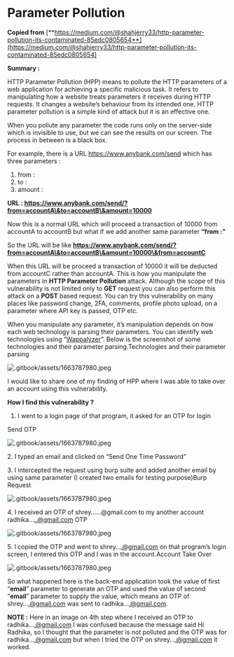 # Parameter Pollution

**Copied from** [**https://medium.com/@shahjerry33/http-parameter-pollution-its-contaminated-85edc0805654**](https://medium.com/@shahjerry33/http-parameter-pollution-its-contaminated-85edc0805654)

**Summary :**

HTTP Parameter Pollution (HPP) means to pollute the HTTP parameters of a web application for achieving a specific malicious task. It refers to manipulating how a website treats parameters it receives during HTTP requests. It changes a website’s behaviour from its intended one. HTTP\
parameter pollution is a simple kind of attack but it is an effective one.

When you pollute any parameter the code runs only on the server-side which is invisible to use, but we can see the results on our screen. The process in between is a black box.

For example, there is a URL https://www.anybank.com/send which has three parameters :

1. from :
2. to :
3. amount :

**URL : https://www.anybank.com/send/?from=accountA\&to=accountB\&amount=10000**

Now this is a normal URL which will proceed a transaction of 10000 from accountA to accountB but what if we add another same parameter **“from :”**

So the URL will be like **https://www.anybank.com/send/?from=accountA\&to=accountB\&amount=10000\&from=accountC**

When this URL will be proceed a transaction of 10000 it will be deducted from accountC rather than accountA. This is how you manipulate the parameters in **HTTP Parameter Pollution** attack. Although the scope of this vulnerability is not limited only to **GET** request you can also perform this attack on a **POST** based request. You can try this vulnerability on many places like password change, 2FA, comments, profile photo upload, on a parameter where API key is passed, OTP etc.

When you manipulate any parameter, it’s manipulation depends on how each web technology is parsing their parameters. You can identify web technologies using “[Wappalyzer](https://addons.mozilla.org/en-US/firefox/addon/wappalyzer/)”. Below is the screenshot of some technologies and their parameter parsing.Technologies and their parameter parsing

![.gitbook/assets/1663787980.jpeg](http://res.cloudinary.com/dr4gsg09f/image/upload/v1663787979/cbumxxefwlhgclsksgk6.jpg)

I would like to share one of my finding of HPP where I was able to take over an account using this vulnerability.

**How I find this vulnerability ?**

1. I went to a login page of that program, it asked for an OTP for login

Send OTP

![.gitbook/assets/1663787980.jpeg](http://res.cloudinary.com/dr4gsg09f/image/upload/v1663787980/eg98blzj33rxnqdncmz9.jpg)

2\. I typed an email and clicked on “Send One Time Password”

3\. I intercepted the request using burp suite and added another email by using same parameter (I created two emails for testing purpose)Burp Request

![.gitbook/assets/1663787980.jpeg](http://res.cloudinary.com/dr4gsg09f/image/upload/v1663787980/hpme9nokfyihnbh7xsen.png)

4\. I received an OTP of shrey……@gmail.com to my another account radhika…..@gmail.com OTP

![.gitbook/assets/1663787980.jpeg](http://res.cloudinary.com/dr4gsg09f/image/upload/v1663787981/b2wdmo0lotzy5fwkm6av.png)

5\. I copied the OTP and went to shrey….@gmail.com on that program’s login screen, I entered this OTP and I was in the account.Account Take Over

![.gitbook/assets/1663787980.jpeg](http://res.cloudinary.com/dr4gsg09f/image/upload/v1663787982/k9d77rykvowu6elippos.jpg)

So what happened here is the back-end application took the value of first “**email**” parameter to generate an OTP and used the value of second “**email**” parameter to supply the value, which means an OTP of shrey….@gmail.com was sent to radhika….@gmail.com.

**NOTE :** Here in an image on 4th step where I received an OTP to radhika….@gmail.com I was confused because the message said Hi Radhika, so I thought that the parameter is not polluted and the OTP was for radhika….@gmail.com but when I tried the OTP on shrey….@gmail.com it worked.
